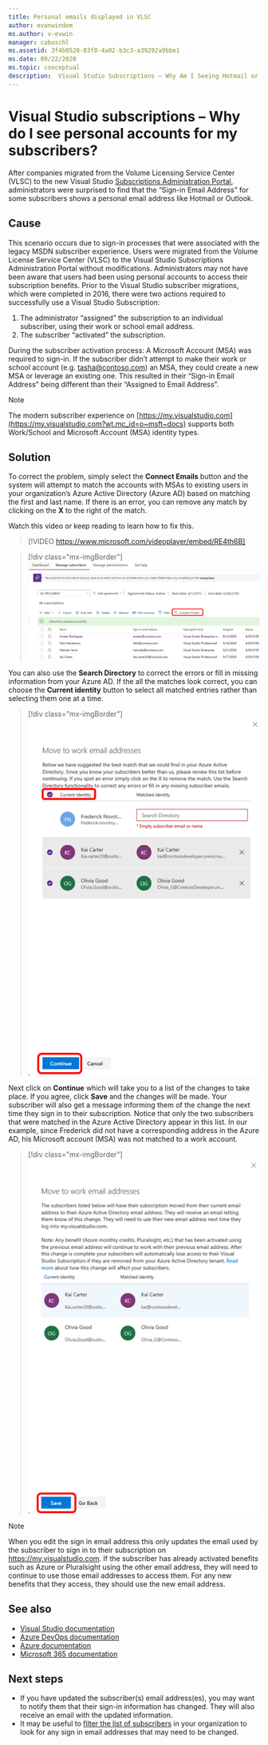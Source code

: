 ```yaml
---
title: Personal emails displayed in VLSC
author: evanwindom
ms.author: v-evwin
manager: cabuschl
ms.assetid: 3f4b0528-03f0-4a02-b3c3-a39292a9bbe1
ms.date: 09/22/2020
ms.topic: conceptual
description:  Visual Studio Subscriptions – Why Am I Seeing Hotmail or Gmail Addresses for My Subscribers?
---
```


# Visual Studio subscriptions – Why do I see personal accounts for my subscribers?
After companies migrated from the Volume Licensing Service Center (VLSC) to the new Visual Studio [Subscriptions Administration Portal](https://manage.visualstudio.com), administrators were surprised to find that the “Sign-in Email Address” for some subscribers shows a personal email address like Hotmail or Outlook.  

## Cause
This scenario occurs due to sign-in processes that were associated with the legacy MSDN subscriber experience. Users were migrated from the Volume License Service Center (VLSC) to the Visual Studio Subscriptions Administration Portal without modifications. Administrators may not have been aware that users had been using personal accounts to access their subscription benefits. Prior to the Visual Studio subscriber migrations, which were completed in 2016, there were two actions required to successfully use a Visual Studio Subscription:
1. The administrator “assigned” the subscription to an individual subscriber, using their work or school email address.
2. The subscriber “activated” the subscription.

During the subscriber activation process:
A Microsoft Account (MSA) was required to sign-in. If the subscriber didn’t attempt to make their work or school account (e.g. tasha@contoso.com) an MSA, they could create a new MSA or leverage an existing one. This resulted in their “Sign-in Email Address” being different than their “Assigned to Email Address”.

> [!NOTE]
> The modern subscriber experience on [https://my.visualstudio.com](https://my.visualstudio.com?wt.mc_id=o~msft~docs) supports both Work/School and Microsoft Account (MSA) identity types.

## Solution
To correct the problem, simply select the **Connect Emails** button and the system will attempt to match the accounts with MSAs to existing users in your organization’s Azure Active Directory (Azure AD) based on matching the first and last name. If there is an error, you can remove any match by clicking on the **X** to the right of the match.  

Watch this video or keep reading to learn how to fix this. 

> [!VIDEO https://www.microsoft.com/videoplayer/embed/RE4th6B]

> [!div class="mx-imgBorder"]
> ![Connect Emails Button](_img/connect-emails/connect-emails-button.png "Click Connect Emails to match your users with Microsoft accounts to your Azure Active Directory")

You can also use the **Search Directory** to correct the errors or fill in missing information from your Azure AD. If the all the matches look correct, you can choose the **Current identity** button to select all matched entries rather than selecting them one at a time.  

> [!div class="mx-imgBorder"]
> ![Connect Emails Fly-out](_img/connect-emails/connect-emails-flyout.png "Select which subscribers you want to match to their Azure AD identities and click Continue.")

Next click on **Continue** which will take you to a list of the changes to take place. If you agree, click **Save** and the changes will be made. Your subscriber will also get a message informing them of the change the next time they sign in to their subscription.  Notice that only the two subscribers that were matched in the Azure Active Directory appear in this list.  In our example, since Frederick did not have a corresponding address in the Azure AD, his Microsoft account (MSA) was not matched to a work account. 

> [!div class="mx-imgBorder"]
> ![Connect Emails Confirmation](_img/connect-emails/connect-emails-confirm.png "Click Continue to implement the proposed changes, then click Save.") 

> [!NOTE]
> When you edit the sign in email address this only updates the email used by the subscriber to sign in to their subscription on https://my.visualstudio.com. If the subscriber has already activated benefits such as Azure or Pluralsight using the other email address, they will need to continue to use those email addresses to access them. For any new benefits that they access, they should use the new email address. 

## See also
- [Visual Studio documentation](https://docs.microsoft.com/visualstudio/)
- [Azure DevOps documentation](https://docs.microsoft.com/azure/devops/)
- [Azure documentation](https://docs.microsoft.com/azure/)
- [Microsoft 365 documentation](https://docs.microsoft.com/microsoft-365/)

##  Next steps
- If you have updated the subscriber(s) email address(es), you may want to notify them that their sign-in information has changed.  They will also receive an email with the updated information.
- It may be useful to [filter the list of subscribers](search-license.md) in your organization to look for any sign in email addresses that may need to be changed.  
